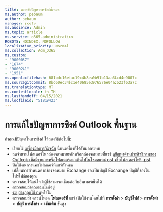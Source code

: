 ```yaml
---
title: ตรวจจับปัญหาการซิงค์ทั้งหมด
ms.author: pebaum
author: pebaum
manager: scotv
ms.audience: Admin
ms.topic: article
ms.service: o365-administration
ROBOTS: NOINDEX, NOFOLLOW
localization_priority: Normal
ms.collection: Adm_O365
ms.custom:
- "9000037"
- "1674"
- "9000241"
- "1951"
ms.openlocfilehash: 681bdc16efac19c4b8ea0b91b13aa38cd4e9007c
ms.sourcegitcommit: 8bc60ec34bc1e40685e3976576e04a2623f63a7c
ms.translationtype: MT
ms.contentlocale: th-TH
ms.lasthandoff: 04/15/2021
ms.locfileid: "51819423"
---
```

# <a name="basic-outlook-sync-troubleshooting"></a>การแก้ไขปัญหาการซิงค์ Outlook พื้นฐาน

ถ้าคุณมีปัญหาในการซิงค์ ให้ลองวิธีต่อไปนี้:

- เรียกใช้ [เครื่องมือการวินิจฉัย](https://aka.ms/sara-outlooksendreceive) นี้บนเครื่องที่ได้รับผลกระทบ
- ลดจํานวนโฟลเดอร์ในกล่องจดหมายหลักหรือกล่องจดหมายที่แชร์ ดู[ปัญหาด้านประสิทธิภาพของ Outlook เมื่อมีรายการหรือโฟลเดอร์มากเกินไปในโหมดแคช ost หรือโฟลเดอร์ไฟล์ .pst](https://support.microsoft.com/help/2768656/outlook-performance-issues-when-there-are-too-many-items-or-folders-in)
- ปิดใช้งานการแคชโฟลเดอร์ที่แชร์ทั้งหมด
- เปลี่ยนการกําหนดค่ากล่องจดหมาย Exchange รองเป็นบัญชี Exchange บัญชีที่สองในโปรไฟล์ของคุณ
- ตรวจสอบให้แน่ใจว่าผู้ใช้สามารถเชื่อมต่อกับอินเทอร์เน็ตได้ 
- [ตรวจสอบว่าคุณออนไลน์](https://support.office.com/article/2460e4a8-16c7-47fc-b204-b1549275aac9)อยู่
- [ระบุว่ากฎถูกใช้งาน](https://support.office.com/article/C24F5DEA-9465-4DF4-AD17-A50704D66C59)หรือไม่
- ตรวจสอบว่า ดาวน์โหลด **โฟลเดอร์ที่** แชร์ เปิดใช้งานโดยไปที่ **การตั้งค่า**  >  **บัญชีไฟล์**  >  **การตั้งค่า**  >  **บัญชี การตั้งค่า**  >  **เพิ่มเติม** ขั้นสูง

